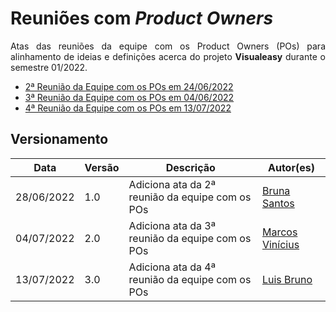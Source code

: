 # Reuniões com <i>Product Owners</i>


<p align="justify">Atas das reuniões da equipe com os Product Owners (POs) para alinhamento de ideias e definições acerca do projeto <b>Visualeasy</b> durante o semestre 01/2022.</p>

- [2ª Reunião da Equipe com os POs em 24/06/2022](r2-pos.md)
- [3ª Reunião da Equipe com os POs em 04/06/2022](r3-pos.md)
- [4ª Reunião da Equipe com os POs em 13/07/2022](r4-pos.md)


## Versionamento

| Data | Versão | Descrição | Autor(es) |
|------|------|------|------|
|28/06/2022|1.0|Adiciona ata da 2ª reunião da equipe com os POs|[Bruna Santos](https://github.com/brunaalmeidasantos)|
|04/07/2022|2.0|Adiciona ata da 3ª reunião da equipe com os POs|[Marcos Vinícius](https://github.com/marcos-mv)|
|13/07/2022|3.0|Adiciona ata da 4ª reunião da equipe com os POs|[Luis Bruno](https://github.com/lbrunofidelis)|